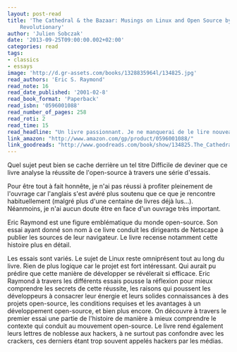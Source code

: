 ```yaml
---
layout: post-read
title: 'The Cathedral & the Bazaar: Musings on Linux and Open Source by an Accidental
    Revolutionary'
author: 'Julien Sobczak'
date: '2013-09-25T09:00:00.002+02:00'
categories: read
tags:
- classics
- essays
image: 'http://d.gr-assets.com/books/1328835964l/134825.jpg'
read_authors: 'Eric S. Raymond'
read_note: 16
read_date_published: '2001-02-8'
read_book_format: 'Paperback'
read_isbn: '0596001088'
read_number_of_pages: 258
read_roti: 2
read_time: 15
read_headline: "Un livre passionnant. Je ne manquerai de le lire nouveau pour essayer d'en profiter pleinement."
link_amazon: "http://www.amazon.com/gp/product/0596001088/"
link_goodreads: "http://www.goodreads.com/book/show/134825.The_Cathedral_the_Bazaar"
---
```



Quel sujet peut bien se cache derrière un tel titre Difficile de deviner que ce livre analyse la réussite de l'open-source à travers une série d'essais.

Pour être tout à fait honnête, je n'ai pas réussi à profiter pleinement de l'ouvrage car l'anglais s'est avéré plus soutenu que ce que je rencontre habituellement (malgré plus d'une centaine de livres déjà lus...). Néanmoins, je n'ai aucun doute être en face d'un ouvrage très important.

Eric Raymond est une figure emblématique du monde open-source. Son essai ayant donné son nom à ce livre conduit les dirigeants de Netscape à publier les sources de leur navigateur. Le livre recense notamment cette histoire plus en détail.

Les essais sont variés. Le sujet de Linux reste omniprésent tout au long du livre. Rien de plus logique car le projet est fort intéressant. Qui aurait pu prédire que cette manière de développer se révélerait si efficace. Eric Raymond à travers les différents essais pousse la réflexion pour mieux comprendre les secrets de cette réussite, les raisons qui poussent les développeurs à consacrer leur énergie et leurs solides connaissances à des projets open-source, les conditions requises et les avantages à un développement open-source, et bien plus encore. On découvre à travers le premier essai une partie de l'histoire de manière à mieux comprendre le contexte qui conduit au mouvement open-source. Le livre rend également leurs lettres de noblesse aux hackers, à ne surtout pas confondre avec les crackers, ces derniers étant trop souvent appelés hackers par les médias.

